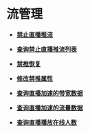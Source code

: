 # 流管理<a name="topic_300000001"></a>

 

-   **[禁止直播推流](禁止直播推流.md)**  

-   **[查询禁止直播推流列表](查询禁止直播推流列表.md)**  

-   **[禁推恢复](禁推恢复.md)**  

-   **[修改禁推属性](修改禁推属性.md)**  

-   **[查询直播加速的带宽数据](查询直播加速的带宽数据.md)**  

-   **[查询直播加速的流量数据](查询直播加速的流量数据.md)**  

-   **[查询直播播放在线人数](查询直播播放在线人数.md)**  


